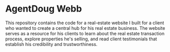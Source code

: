 # AgentDoug Webb

This repository contains the code for a real-estate website I built for a client who wanted to create a central hub for his real estate business. The website serves as a resource for his clients to learn about the real estate transaction process, explore properties he's selling, and read client testimonials that establish his credibility and trustworthiness. 
